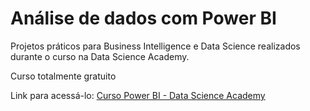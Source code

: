 # Análise de dados com Power BI

 Projetos práticos para Business Intelligence e Data Science realizados durante o curso na Data Science Academy.

 Curso totalmente gratuito

 Link para acessá-lo: [Curso Power BI - Data Science Academy](https://www.datascienceacademy.com.br/cursosgratuitos)
